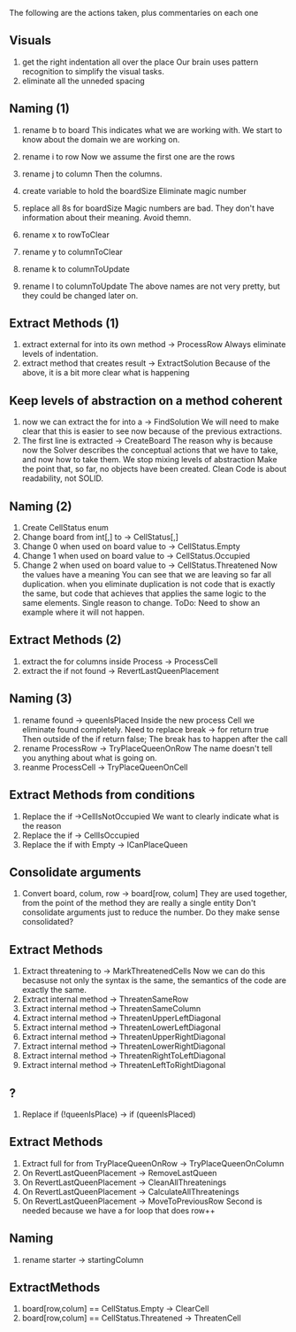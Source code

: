 The following are the actions taken, plus commentaries on each one

## Visuals
1. get the right indentation all over the place
   Our brain uses pattern recognition to simplify the visual tasks.
2. eliminate all the unneded spacing

## Naming (1)
1. rename b to board
   This indicates what we are working with. We start to know about the domain we are working on.
2. rename i to row
   Now we assume the first one are the rows
3. rename j to column
   Then the columns.
4. create variable to hold the boardSize
   Eliminate magic number
5. replace all 8s for boardSize
   Magic numbers are bad. They don't have information about their meaning. Avoid themn.

6. rename x to rowToClear
7. rename y to columnToClear
8. rename k to columnToUpdate
9. rename l to columnToUpdate
	The above names are not very pretty, but they could be changed later on.

## Extract Methods (1)
1. extract external for into its own method -> ProcessRow
	Always eliminate levels of indentation.
2. extract method that creates result -> ExtractSolution
Because of the above, it is a bit more clear what is happening


## Keep levels of abstraction on a method coherent
1. now we can extract the for into a -> FindSolution
	We will need to make clear that this is easier to see now because of the previous extractions.
2. The first line is extracted -> CreateBoard
	The reason why is because now the Solver describes the conceptual actions that we have to take, and now how to take them. We stop mixing levels of abstraction
	Make the point that, so far, no objects have been created. Clean Code is about readability, not SOLID.

	
## Naming (2)
1. Create CellStatus enum
2. Change board from int[,] to -> CellStatus[,]
3. Change 0 when used on board value to -> CellStatus.Empty
4. Change 1 when used on board value to -> CellStatus.Occupied
5. Change 2 when used on board value to -> CellStatus.Threatened
   Now the values have a meaning
   You can see that we are leaving so far all duplication. when you eliminate duplication is not code that is exactly the same, but code that achieves that applies the same logic to the same elements. Single reason to change.
   ToDo: Need to show an example where it will not happen.

## Extract Methods (2)
1. extract the for columns inside Process -> ProcessCell
2. extract the if not found -> RevertLastQueenPlacement

## Naming (3)
1. rename found -> queenIsPlaced
   Inside the new process Cell we eliminate found completely.
   Need to replace break -> for return true
   Then outside of the if return false;
   The break has to happen after the call
2. rename ProcessRow -> TryPlaceQueenOnRow
   The name doesn't tell you anything about what is going on.
3. reanme ProcessCell -> TryPlaceQueenOnCell

## Extract Methods from conditions
1. Replace the if ->CellIsNotOccupied
   We want to clearly indicate what is the reason
2. Replace the if -> CellIsOccupied
3. Replace the if with Empty -> ICanPlaceQueen

## Consolidate arguments
1. Convert board, colum, row -> board[row, colum]
   They are used together, from the point of the method they are really a single entity
   Don't consolidate arguments just to reduce the number. Do they make sense consolidated?

## Extract Methods
1. Extract threatening to ->  MarkThreatenedCells
   Now we can do this becasuse not only the syntax is the same, the semantics of the code are exactly the same.
2. Extract internal method -> ThreatenSameRow
3. Extract internal method -> ThreatenSameColumn
4. Extract internal method -> ThreatenUpperLeftDiagonal
5. Extract internal method -> ThreatenLowerLeftDiagonal
6. Extract internal method -> ThreatenUpperRightDiagonal
7. Extract internal method -> ThreatenLowerRightDiagonal
8. Extract internal method -> ThreatenRightToLeftDiagonal
9. Extract internal method -> ThreatenLeftToRightDiagonal

## ?
1. Replace if (!queenIsPlace) -> if (queenIsPlaced)

## Extract Methods
1. Extract full for from TryPlaceQueenOnRow -> TryPlaceQueenOnColumn
2. On RevertLastQueenPlacement -> RemoveLastQueen
3. On RevertLastQueenPlacement -> CleanAllThreatenings
4. On RevertLastQueenPlacement -> CalculateAllThreatenings
5. On RevertLastQueenPlacement -> MoveToPreviousRow
   Second is needed because we have a for loop that does row++


## Naming
1. rename starter -> startingColumn

## ExtractMethods
1. board[row,colum] == CellStatus.Empty -> ClearCell
2. board[row,colum] == CellStatus.Threatened -> ThreatenCell

